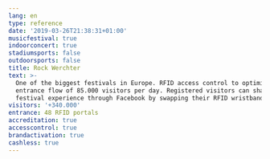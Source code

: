 ```yaml
---
lang: en
type: reference
date: '2019-03-26T21:38:31+01:00'
musicfestival: true
indoorconcert: true
stadiumsports: false
outdoorsports: false
title: Rock Werchter
text: >-
  One of the biggest festivals in Europe. RFID access control to optimise the
  entrance flow of 85.000 visitors per day. Registered visitors can share their
  festival experience through Facebook by swapping their RFID wristband.
visitors: '+340.000'
entrance: 48 RFID portals
accreditation: true
accesscontrol: true
brandactivation: true
cashless: true
---
```


